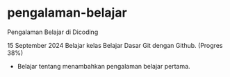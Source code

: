 # pengalaman-belajar

Pengalaman Belajar di Dicoding

15 September 2024
Belajar kelas Belajar Dasar Git dengan Github. (Progres 38%)
* Belajar tentang menambahkan pengalaman belajar pertama.
